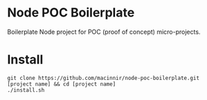 # Node POC Boilerplate

Boilerplate Node project for POC (proof of concept) micro-projects.

# Install
```
git clone https://github.com/macinnir/node-poc-boilerplate.git [project name] && cd [project name]
./install.sh
